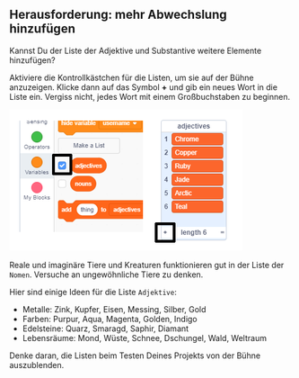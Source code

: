 ## Herausforderung: mehr Abwechslung hinzufügen

Kannst Du der Liste der Adjektive und Substantive weitere Elemente hinzufügen?

Aktiviere die Kontrollkästchen für die Listen, um sie auf der Bühne anzuzeigen. Klicke dann auf das Symbol **+** und gib ein neues Wort in die Liste ein. Vergiss nicht, jedes Wort mit einem Großbuchstaben zu beginnen.

![Screenshot](images/usernames-add.png)

Reale und imaginäre Tiere und Kreaturen funktionieren gut in der Liste der `Nomen`. Versuche an ungewöhnliche Tiere zu denken.

Hier sind einige Ideen für die Liste `Adjektive`:

+ Metalle: Zink, Kupfer, Eisen, Messing, Silber, Gold
+ Farben: Purpur, Aqua, Magenta, Golden, Indigo
+ Edelsteine: Quarz, Smaragd, Saphir, Diamant
+ Lebensräume: Mond, Wüste, Schnee, Dschungel, Wald, Weltraum

Denke daran, die Listen beim Testen Deines Projekts von der Bühne auszublenden.